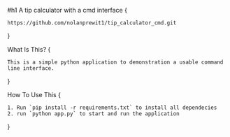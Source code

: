 #h1 A tip calculator with a cmd interface {

    https://github.com/nolanprewit1/tip_calculator_cmd.git

}

What Is This? {

    This is a simple python application to demonstration a usable command line interface.

}

How To Use This {

    1. Run `pip install -r requirements.txt` to install all dependecies
    2. run `python app.py` to start and run the application

}



